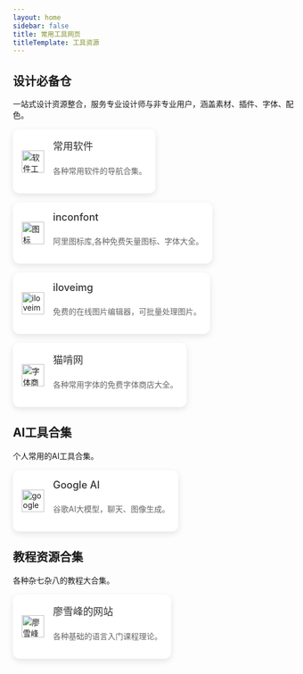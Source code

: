 ```yaml
---
layout: home
sidebar: false
title: 常用工具网页
titleTemplate: 工具资源
---
```


## 设计必备仓

一站式设计资源整合，服务专业设计师与非专业用户，涵盖素材、插件、字体、配色。

<div style="display: flex; flex-wrap: wrap; gap: 16px; margin-top: 16px;">
  <!-- 软件工具 -->
  <a href="https://drk3jhz5hb.feishu.cn/base/ZBmDbYu57aPvJwsNgk3c2LWpnwe?table=tbli32fkmWsThsL6&view=vewyeuFTQj" style="text-decoration: none; color: inherit;">
    <div style="
      background-color: #fff;
      padding: 16px;
      border-radius: 12px;
      box-shadow: 0 4px 12px rgba(0, 0, 0, 0.1);
      flex: 0 0 calc(33.333% - 16px); /* 每行三个卡片 */
      display: flex; /* 使用 flex 布局 */
      align-items: center; /* 垂直居中对齐 */
      justify-content: space-between; /* 水平间距分布 */
    ">
      <div style="margin-right: 16px; display: flex; align-items: center; flex-shrink: 0;"> <!-- 图标部分 -->
        <img src="/icons/软件工具.svg" alt="软件工具" style="width: 40px; height: 40px;" />
      </div>
      <div style="flex: 1; display: flex; flex-direction: column;"> <!-- 文字部分 -->
        <span style="font-size: 18px; font-weight: 500; margin-bottom: 8px; display: block; color: #333 !important;">常用软件</span>
        <p style="font-size: 14px; color: #666; line-height: 1.5 !important;">各种常用软件的导航合集。</p>
      </div>
    </div>
  </a>

  <!-- iconfont -->
  <a href="https://www.iconfont.cn/" style="text-decoration: none; color: inherit;">
    <div style="
      background-color: #fff;
      padding: 16px;
      border-radius: 12px;
      box-shadow: 0 4px 12px rgba(0, 0, 0, 0.1);
      flex: 0 0 calc(33.333% - 16px); /* 每行三个卡片 */
      display: flex; /* 使用 flex 布局 */
      align-items: center; /* 垂直居中对齐 */
      justify-content: space-between; /* 水平间距分布 */
    ">
      <div style="margin-right: 16px; display: flex; align-items: center; flex-shrink: 0;"> <!-- 图标部分 -->
        <img src="/icons/图标.svg" alt="图标" style="width: 40px; height: 40px;" />
      </div>
      <div style="flex: 1; display: flex; flex-direction: column;"> <!-- 文字部分 -->
        <span style="font-size: 18px; font-weight: 500; margin-bottom: 8px; display: block; color: #333 !important;">inconfont</span>
        <p style="font-size: 14px; color: #666; line-height: 1.5 !important;">阿里图标库,各种免费矢量图标、字体大全。</p>
      </div>
    </div>
  </a>

  <!-- 图像编辑 -->
  <a href="https://www.iloveimg.com/zh-cn" style="text-decoration: none; color: inherit;">
    <div style="
      background-color: #fff;
      padding: 16px;
      border-radius: 12px;
      box-shadow: 0 4px 12px rgba(0, 0, 0, 0.1);
      flex: 0 0 calc(33.333% - 16px); /* 每行三个卡片 */
      display: flex; /* 使用 flex 布局 */
      align-items: center; /* 垂直居中对齐 */
      justify-content: space-between; /* 水平间距分布 */
    ">
      <div style="margin-right: 16px; display: flex; align-items: center; flex-shrink: 0;"> <!-- 图标部分 -->
        <img src="/icons/iloveimg.svg" alt="iloveimg" style="width: 40px; height: 40px;" />
      </div>
      <div style="flex: 1; display: flex; flex-direction: column;"> <!-- 文字部分 -->
        <span style="font-size: 18px; font-weight: 500; margin-bottom: 8px; display: block; color: #333 !important;">iloveimg</span>
        <p style="font-size: 14px; color: #666; line-height: 1.5 !important;">免费的在线图片编辑器，可批量处理图片。</p>
      </div>
    </div>
  </a>

  <!-- 猫啃网 -->
  <a href="https://www.maoken.com/" style="text-decoration: none; color: inherit;">
    <div style="
      background-color: #fff;
      padding: 16px;
      border-radius: 12px;
      box-shadow: 0 4px 12px rgba(0, 0, 0, 0.1);
      flex: 0 0 calc(33.333% - 16px); /* 每行三个卡片 */
      display: flex; /* 使用 flex 布局 */
      align-items: center; /* 垂直居中对齐 */
      justify-content: space-between; /* 水平间距分布 */
    ">
      <div style="margin-right: 16px; display: flex; align-items: center; flex-shrink: 0;"> <!-- 图标部分 -->
        <img src="/icons/字体商店.svg" alt="字体商店" style="width: 40px; height: 40px;" />
      </div>
      <div style="flex: 1; display: flex; flex-direction: column;"> <!-- 文字部分 -->
        <span style="font-size: 18px; font-weight: 500; margin-bottom: 8px; display: block; color: #333 !important;">猫啃网</span>
        <p style="font-size: 14px; color: #666; line-height: 1.5 !important;">各种常用字体的免费字体商店大全。</p>
      </div>
    </div>
  </a>
</div>

## AI工具合集

个人常用的AI工具合集。

<div style="display: flex; flex-wrap: wrap; gap: 16px; margin-top: 16px;">
  <!-- Google AI Studio -->
  <a href="https://aistudio.google.com/prompts/new_chat" style="text-decoration: none; color: inherit;">
    <div style="
      background-color: #fff;
      padding: 16px;
      border-radius: 12px;
      box-shadow: 0 4px 12px rgba(0, 0, 0, 0.1);
      flex: 0 0 calc(33.333% - 16px); /* 每行三个卡片 */
      display: flex; /* 使用 flex 布局 */
      align-items: center; /* 垂直居中对齐 */
      justify-content: space-between; /* 水平间距分布 */
    ">
      <div style="margin-right: 16px; display: flex; align-items: center; flex-shrink: 0;"> <!-- 图标部分 -->
        <img src="/icons/googleai.svg" alt="googleai" style="width: 40px; height: 40px;" />
      </div>
      <div style="flex: 1; display: flex; flex-direction: column;"> <!-- 文字部分 -->
        <span style="font-size: 18px; font-weight: 500; margin-bottom: 8px; display: block; color: #333 !important;">Google AI</span>
        <p style="font-size: 14px; color: #666; line-height: 1.5 !important;">谷歌AI大模型，聊天、图像生成。</p>
      </div>
    </div>
  </a>
</div>

## 教程资源合集

各种杂七杂八的教程大合集。

<div style="display: flex; flex-wrap: wrap; gap: 16px; margin-top: 16px;">
  <!-- 廖雪峰的网站 -->
  <a href="https://liaoxuefeng.com/" style="text-decoration: none; color: inherit;">
    <div style="
      background-color: #fff;
      padding: 16px;
      border-radius: 12px;
      box-shadow: 0 4px 12px rgba(0, 0, 0, 0.1);
      flex: 0 0 calc(33.333% - 16px); /* 每行三个卡片 */
      display: flex; /* 使用 flex 布局 */
      align-items: center; /* 垂直居中对齐 */
      justify-content: space-between; /* 水平间距分布 */
    ">
      <div style="margin-right: 16px; display: flex; align-items: center; flex-shrink: 0;"> <!-- 图标部分 -->
        <img src="/icons/廖雪峰.svg" alt="廖雪峰" style="width: 40px; height: 40px;" />
      </div>
      <div style="flex: 1; display: flex; flex-direction: column;"> <!-- 文字部分 -->
        <span style="font-size: 18px; font-weight: 500; margin-bottom: 8px; display: block; color: #333 !important;">廖雪峰的网站</span>
        <p style="font-size: 14px; color: #666; line-height: 1.5 !important;">各种基础的语言入门课程理论。</p>
      </div>
    </div>
  </a>
</div>
